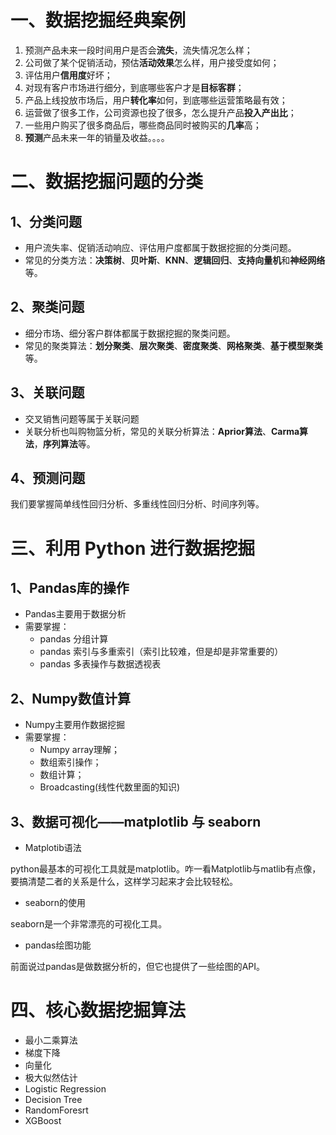 # 一、数据挖掘经典案例

1. 预测产品未来一段时间用户是否会**流失**，流失情况怎么样；
2. 公司做了某个促销活动，预估**活动效果**怎么样，用户接受度如何；
3. 评估用户**信用度**好坏；
4. 对现有客户市场进行细分，到底哪些客户才是**目标客群**；
5. 产品上线投放市场后，用户**转化率**如何，到底哪些运营策略最有效；
6. 运营做了很多工作，公司资源也投了很多，怎么提升产品**投入产出比**；
7. 一些用户购买了很多商品后，哪些商品同时被购买的**几率**高；
8. **预测**产品未来一年的销量及收益。。。。

# 二、数据挖掘问题的分类

## 1、分类问题

- 用户流失率、促销活动响应、评估用户度都属于数据挖掘的分类问题。
- 常见的分类方法：**决策树**、**贝叶斯**、**KNN**、**逻辑回归**、**支持向量机**和**神经网络**等。

## 2、聚类问题

- 细分市场、细分客户群体都属于数据挖掘的聚类问题。
- 常见的聚类算法：**划分聚类**、**层次聚类**、**密度聚类**、**网格聚类**、**基于模型聚类**等。

## 3、关联问题

- 交叉销售问题等属于关联问题
- 关联分析也叫购物篮分析，常见的关联分析算法：**Aprior算法**、**Carma算法**，**序列算法**等。

## 4、预测问题

我们要掌握简单线性回归分析、多重线性回归分析、时间序列等。

# 三、利用 Python 进行数据挖掘

## 1、Pandas库的操作

- Pandas主要用于数据分析
- 需要掌握：
  - pandas 分组计算
  - pandas 索引与多重索引（索引比较难，但是却是非常重要的）
  - pandas 多表操作与数据透视表

## 2、Numpy数值计算

- Numpy主要用作数据挖掘
- 需要掌握：
  - Numpy array理解；
  - 数组索引操作；
  - 数组计算；
  - Broadcasting(线性代数里面的知识)

## 3、数据可视化——matplotlib 与 seaborn

- Matplotib语法

python最基本的可视化工具就是matplotlib。咋一看Matplotlib与matlib有点像，要搞清楚二者的关系是什么，这样学习起来才会比较轻松。

- seaborn的使用

seaborn是一个非常漂亮的可视化工具。

- pandas绘图功能

前面说过pandas是做数据分析的，但它也提供了一些绘图的API。

# 四、核心数据挖掘算法

- 最小二乘算法
- 梯度下降
- 向量化
- 极大似然估计
- Logistic Regression
- Decision Tree
- RandomForesrt
- XGBoost